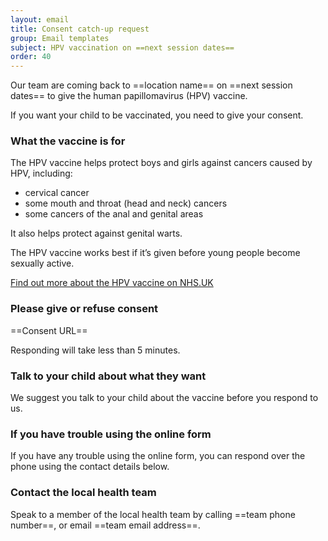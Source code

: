 ```yaml
---
layout: email
title: Consent catch-up request
group: Email templates
subject: HPV vaccination on ==next session dates==
order: 40
---
```


Our team are coming back to ==location name== on ==next session dates== to give the human papillomavirus (HPV) vaccine.

If you want your child to be vaccinated, you need to give your consent.

### What the vaccine is for

The HPV vaccine helps protect boys and girls against cancers caused by HPV, including:

- cervical cancer
- some mouth and throat (head and neck) cancers
- some cancers of the anal and genital areas

It also helps protect against genital warts.

The HPV vaccine works best if it’s given before young people become sexually active.

[Find out more about the HPV vaccine on NHS.UK](https://www.nhs.uk/conditions/vaccinations/hpv-human-papillomavirus-vaccine/)

### Please give or refuse consent

==Consent URL==

Responding will take less than 5 minutes.

### Talk to your child about what they want

We suggest you talk to your child about the vaccine before you respond to us.

### If you have trouble using the online form

If you have any trouble using the online form, you can respond over the phone using the contact details below.

### Contact the local health team

Speak to a member of the local health team by calling ==team phone number==, or email ==team email address==.
